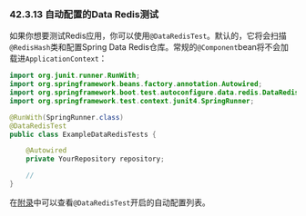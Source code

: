 ### 42.3.13 自动配置的Data Redis测试

如果你想要测试Redis应用，你可以使用`@DataRedisTest`。默认的，它将会扫描`@RedisHash`类和配置Spring Data Redis仓库。常规的`@Component`bean将不会加载进`ApplicationContext`：
```java
import org.junit.runner.RunWith;
import org.springframework.beans.factory.annotation.Autowired;
import org.springframework.boot.test.autoconfigure.data.redis.DataRedisTest;
import org.springframework.test.context.junit4.SpringRunner;

@RunWith(SpringRunner.class)
@DataRedisTest
public class ExampleDataRedisTests {

    @Autowired
    private YourRepository repository;

    //
}
```
在[附录](https://docs.spring.io/spring-boot/docs/2.0.0.RELEASE/reference/htmlsingle/#test-auto-configuration)中可以查看`@DataRedisTest`开启的自动配置列表。